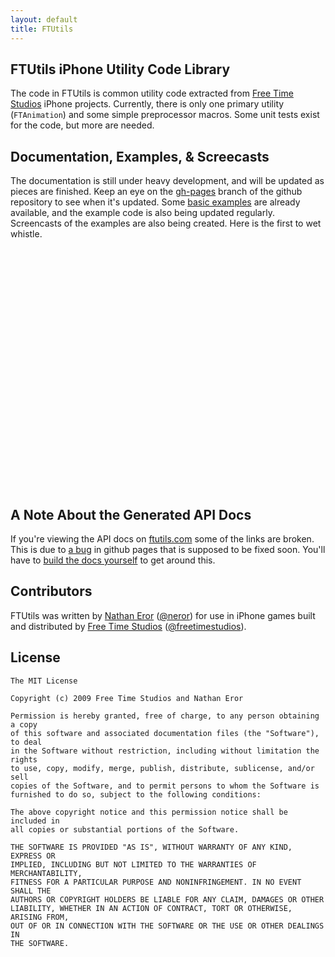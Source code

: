 ```yaml
---
layout: default
title: FTUtils
---
```


FTUtils iPhone Utility Code Library
-----------------------------------

The code in FTUtils is common utility code extracted from [Free Time Studios](http://www.freetimestudios.com/) iPhone projects. Currently, there is only one primary utility (`FTAnimation`) and some simple preprocessor macros. Some unit tests exist for the code, but more are needed.

Documentation, Examples, & Screecasts
-------------------------------------

The documentation is still under heavy development, and will be updated as pieces are finished. Keep an eye on the [gh-pages](http://github.com/neror/ftutils/tree/gh-pages "neror's ftutils at gh-pages - GitHub") branch of the github repository to see when it's updated. Some [basic examples](http://github.com/neror/ftutils/tree/master/Examples/ "Examples at master from neror's ftutils - GitHub") are already available, and the example code is also being updated regularly. Screencasts of the examples are also being created. Here is the first to wet whistle.

<object width="480" height="385"><param name="movie" value="http://www.youtube.com/v/UMYP-qEKs9Q&hl=en_US&fs=1&"></param><param name="allowFullScreen" value="true"></param><param name="allowscriptaccess" value="always"></param><embed src="http://www.youtube.com/v/UMYP-qEKs9Q&hl=en_US&fs=1&" type="application/x-shockwave-flash" allowscriptaccess="always" allowfullscreen="true" width="480" height="385"></embed></object>

A Note About the Generated API Docs
-----------------------------------

If you're viewing the API docs on [ftutils.com](http://ftutils.com/ "FTUtils") some of the links are broken. This is due to [a bug](http://github.com/mojombo/jekyll/issues#issue/107 "Issues - mojombo/jekyll - GitHub") in github pages that is supposed to be fixed soon. You'll have to [build the docs yourself](http://localhost:4000/docs/docset/ "Building and Installing the Docset") to get around this.

Contributors
------------

FTUtils was written by [Nathan Eror](http://www.neror.com/ "neror.com") ([@neror](http://twitter.com/neror)) for use in iPhone games built and distributed by [Free Time Studios](http://www.freetimestudios.com/ "Free Time Studios") ([@freetimestudios](http://twitter.com/freetimestudios)).

License
-------
    The MIT License
    
    Copyright (c) 2009 Free Time Studios and Nathan Eror
    
    Permission is hereby granted, free of charge, to any person obtaining a copy
    of this software and associated documentation files (the "Software"), to deal
    in the Software without restriction, including without limitation the rights
    to use, copy, modify, merge, publish, distribute, sublicense, and/or sell
    copies of the Software, and to permit persons to whom the Software is
    furnished to do so, subject to the following conditions:
    
    The above copyright notice and this permission notice shall be included in
    all copies or substantial portions of the Software.
    
    THE SOFTWARE IS PROVIDED "AS IS", WITHOUT WARRANTY OF ANY KIND, EXPRESS OR
    IMPLIED, INCLUDING BUT NOT LIMITED TO THE WARRANTIES OF MERCHANTABILITY,
    FITNESS FOR A PARTICULAR PURPOSE AND NONINFRINGEMENT. IN NO EVENT SHALL THE
    AUTHORS OR COPYRIGHT HOLDERS BE LIABLE FOR ANY CLAIM, DAMAGES OR OTHER
    LIABILITY, WHETHER IN AN ACTION OF CONTRACT, TORT OR OTHERWISE, ARISING FROM,
    OUT OF OR IN CONNECTION WITH THE SOFTWARE OR THE USE OR OTHER DEALINGS IN
    THE SOFTWARE.
     
